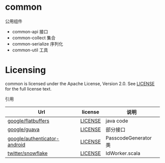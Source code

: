 # common

公用组件

* common-api       接口
* common-collect   集合
* common-serialize 序列化
* common-util      工具

Licensing
=========
common is licensed under the Apache License, Version 2.0. See
[LICENSE](https://github.com/binave/common/blob/master/LICENSE) for the full
license text.

引用

|Url|license|说明|
|-------------|-------------|-------------|
|[google/flatbuffers](https://github.com/google/flatbuffers)|[LICENSE](https://github.com/google/flatbuffers/blob/master/LICENSE.txt)|java code|
|[google/guava](https://github.com/google/guava)|[LICENSE](https://github.com/google/guava/blob/master/COPYING)|部分接口|
|[google/authenticator-android](https://github.com/google/google-authenticator-android)|[LICENSE](https://github.com/google/google-authenticator-android/blob/master/LICENSE)|PasscodeGenerator 类|
|[twitter/snowflake](https://github.com/twitter-archive/snowflake/tree/scala_28)|[LICENSE](https://github.com/twitter-archive/snowflake/blob/scala_28/LICENSE)|IdWorker.scala|
